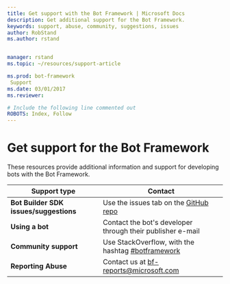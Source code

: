 ```yaml
---
title: Get support with the Bot Framework | Microsoft Docs
description: Get additional support for the Bot Framework.
keywords: support, abuse, community, suggestions, issues
author: RobStand
ms.author: rstand


manager: rstand
ms.topic: ~/resources/support-article

ms.prod: bot-framework
 Support
ms.date: 03/01/2017
ms.reviewer:

# Include the following line commented out
ROBOTS: Index, Follow
---
```

# Get support for the Bot Framework
These resources provide additional information and support for developing bots with the Bot Framework.

|**Support type**                    | **Contact**                                                
|----------------------------|---------------------------------
|**Bot Builder SDK issues/suggestions**| Use the issues tab on the <a href="https://github.com/Microsoft/BotBuilder/" target="_blank">GitHub repo</a>
|**Using a bot** | Contact the bot's developer through their publisher e-mail                 
|**Community support** | Use StackOverflow, with the hashtag [#botframework](https://stackoverflow.com/questions/tagged/botframework)
|**Reporting Abuse**| Contact us at [bf-reports@microsoft.com](mailto://bf-reports@microsoft.com)
